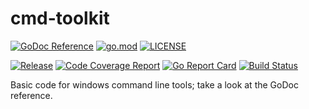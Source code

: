 # cmd-toolkit

[![GoDoc Reference](https://godoc.org/github.com/majohn-r/cmd-toolkit?status.svg)](https://pkg.go.dev/github.com/majohn-r/cmd-toolkit)
[![go.mod](https://img.shields.io/github/go-mod/go-version/majohn-r/cmd-toolkit)](go.mod)
[![LICENSE](https://img.shields.io/github/license/majohn-r/cmd-toolkit)](LICENSE)

[![Release](https://img.shields.io/github/release/majohn-r/cmd-toolkit.svg)](https://github.com/majohn-r/cmd-toolkit/releases)
[![Code Coverage Report](https://codecov.io/github/majohn-r/cmd-toolkit/branch/main/graph/badge.svg)](https://codecov.io/github/majohn-r/cmd-toolkit)
[![Go Report Card](https://goreportcard.com/badge/github.com/majohn-r/cmd-toolkit)](https://goreportcard.com/report/github.com/majohn-r/cmd-toolkit)
[![Build Status](https://img.shields.io/github/actions/workflow/status/majohn-r/cmd-toolkit/build.yml?branch=main)](https://github.com/majohn-r/cmd-toolkit/actions?query=workflow%3Abuild+branch%3Amain)

Basic code for windows command line tools; take a look at the GoDoc reference.
